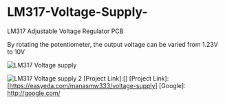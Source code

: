 # LM317-Voltage-Supply-
LM317 Adjustable Voltage Regulator PCB

By rotating the potentiometer, the output voltage can be varied from 1.23V to 10V

![LM317 Voltage supply](https://user-images.githubusercontent.com/72513954/95361242-1b667100-08ea-11eb-87b3-fa7c0a6ebf86.PNG)


![LM317 Voltage supply 2](https://user-images.githubusercontent.com/72513954/95360222-b6f6e200-08e8-11eb-9ade-0ead032e10f5.PNG)
[Project Link]:[]
[Project Link]:[https://easyeda.com/manasmw333/voltage-supply]
[Google]: http://google.com/
